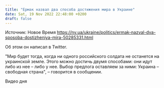```yaml
---
title: "Ермак назвал два способа достижения мира в Украине"
date: Sat, 19 Nov 2022 22:48:00 +0200
draft: false
---
```

Источник: Новое Время https://nv.ua/ukraine/politics/ermak-nazval-dva-sposoba-dostizheniya-mira-50285331.html


Об этом он написал в Twitter.

"Мир будет тогда, когда ни одного российского солдата не останется на украинской земле. Этого можно достичь двумя способами: они идут либо из нее – либо у нее. Выбор предлога оставляем за ними: Украина – свободная страна", – говорится в сообщении.

 Видео дня   
